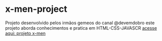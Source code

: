 # x-men-project

Projeto desenvolvido pelos irmãos gemeos do canal @devemdobro
este projeto aborda conhecimentos e pratica em HTML-CSS-JAVASCR
[acesse aqui: projeto x-men](https://x-men-project-one.vercel.app/)